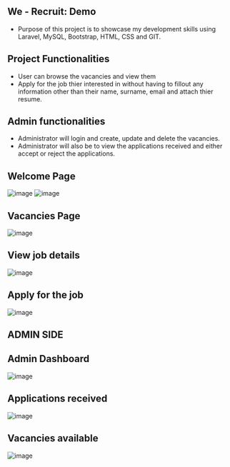 ## We - Recruit: Demo
- Purpose of this project is to showcase my development skills using Laravel, MySQL, Bootstrap, HTML, CSS and GIT.

## Project Functionalities
- User can browse the vacancies and view them
- Apply for the job thier interested in without having to fillout any information other than their name, surname, email and attach thier resume.

## Admin functionalities
- Administrator will login and create, update and delete the vacancies.
- Administrator will also be to view the applications received and either accept or reject the applications.
  
## Welcome Page
![image](https://github.com/phiwe-saba/werecruit/assets/74997133/f511de73-a85b-4e67-8efa-376762e84875)
![image](https://github.com/phiwe-saba/werecruit/assets/74997133/64b4e91f-1095-4087-a7fd-c50b48aa1c19)

## Vacancies Page
![image](https://github.com/phiwe-saba/werecruit/assets/74997133/52045061-d51d-4804-aa24-3716e7da3b94)


## View job details
![image](https://github.com/phiwe-saba/werecruit/assets/74997133/e9002bfe-06a0-4d3b-874f-fbf470c989e9)

## Apply for the job
![image](https://github.com/phiwe-saba/werecruit/assets/74997133/efe46323-dec8-4721-aefb-80c70a528c90)

## ADMIN SIDE

## Admin Dashboard
![image](https://github.com/phiwe-saba/werecruit/assets/74997133/6556d047-e8c0-4757-8e99-b8ac6ed527d1)

## Applications received
![image](https://github.com/phiwe-saba/werecruit/assets/74997133/9cc062ca-d47c-47dd-b378-33f697bf89de)

## Vacancies available
![image](https://github.com/phiwe-saba/werecruit/assets/74997133/a99761b1-1f54-40b7-9f51-dd1f073465ae)
